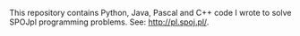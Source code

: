 This repository contains Python, Java, Pascal and C++ code I wrote to solve SPOJpl programming problems. See: http://pl.spoj.pl/.
